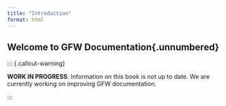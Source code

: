 ```yaml
---
title: "Introduction"
format: html
---
```


## Welcome to GFW Documentation{.unnumbered}


::: {.callout-warning}

**WORK IN PROGRESS**. Information on this book is not up to date. We are currently working on improving GFW documentation.

:::